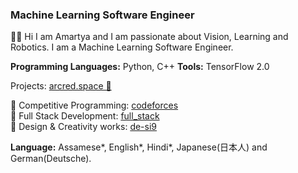 ### Machine Learning Software Engineer
👋🏻 Hi I am Amartya and I am passionate about Vision, Learning and Robotics. I am a Machine Learning Software Engineer.

<b>Programming Languages:</b> Python, C++ 
<b>Tools:</b> TensorFlow 2.0

Projects: <a href="http://www.arcred.space/">arcred.space 🚀</a>

🌌 Competitive Programming: <a href="#">codeforces</a><br />
🌌 Full Stack Development: <a href="https://github.com/s-ai-kia/full_stack">full_stack</a><br />
🌌 Design & Creativity works: <a href="https://github.com/s-ai-kia/de-si9">de-si9</a><br />

<b>Language:</b> Assamese*, English*, Hindi*, Japanese(日本人) and German(Deutsche).
